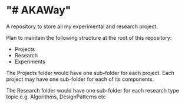 "# AKAWay" 
==========
A repository to store all my experimental and research project. 

Plan to maintain the following structure at the root of this repository:
* Projects
* Research
* Experiments

The Projects folder would have one sub-folder for each project. Each project may have one sub-folder for each of its components.

The Research folder would have one sub-folder for each research type topic e.g. Algorithms, DesignPatterns etc


